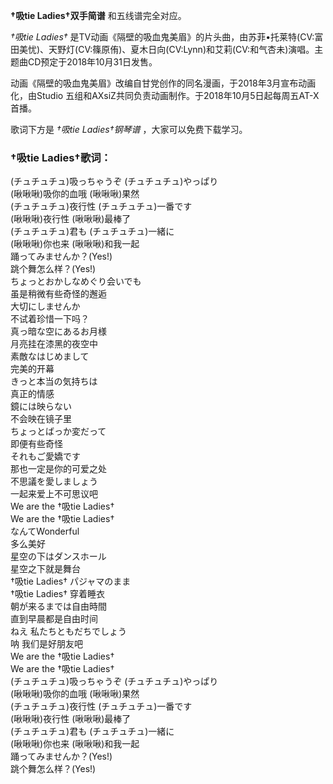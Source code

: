 

**†吸tie Ladies†双手简谱** 和五线谱完全对应。

_†吸tie Ladies†_
是TV动画《隔壁的吸血鬼美眉》的片头曲，由苏菲•托莱特(CV:富田美忧)、天野灯(CV:篠原侑)、夏木日向(CV:Lynn)和艾莉(CV:和气杏未)演唱。主题曲CD预定于2018年10月31日发售。

动画《隔壁的吸血鬼美眉》改编自甘党创作的同名漫画，于2018年3月宣布动画化，由Studio
五组和AXsiZ共同负责动画制作。于2018年10月5日起每周五AT-X首播。

歌词下方是 _†吸tie Ladies†钢琴谱_ ，大家可以免费下载学习。

### †吸tie Ladies†歌词：

(チュチュチュ)吸っちゃうぞ (チュチュチュ)やっぱり  
(啾啾啾)吸你的血哦 (啾啾啾)果然  
(チュチュチュ)夜行性 (チュチュチュ)一番です  
(啾啾啾)夜行性 (啾啾啾)最棒了  
(チュチュチュ)君も (チュチュチュ)一緒に  
(啾啾啾)你也来 (啾啾啾)和我一起  
踊ってみませんか？(Yes!)  
跳个舞怎么样？(Yes!)  
ちょっとおかしなめぐり会いでも  
虽是稍微有些奇怪的邂逅  
大切にしませんか  
不试着珍惜一下吗？  
真っ暗な空にあるお月様  
月亮挂在漆黑的夜空中  
素敵なはじめまして  
完美的开幕  
きっと本当の気持ちは  
真正的情感  
鏡には映らない  
不会映在镜子里  
ちょっとばっか変だって  
即便有些奇怪  
それもご愛嬌です  
那也一定是你的可爱之处  
不思議を愛しましょう  
一起来爱上不可思议吧  
We are the †吸tie Ladies†  
We are the †吸tie Ladies†  
なんてWonderful  
多么美好  
星空の下はダンスホール  
星空之下就是舞台  
†吸tie Ladies† パジャマのまま  
†吸tie Ladies† 穿着睡衣  
朝が来るまでは自由時間  
直到早晨都是自由时间  
ねえ 私たちともだちでしょう  
呐 我们是好朋友吧  
We are the †吸tie Ladies†  
We are the †吸tie Ladies†  
(チュチュチュ)吸っちゃうぞ (チュチュチュ)やっぱり  
(啾啾啾)吸你的血哦 (啾啾啾)果然  
(チュチュチュ)夜行性 (チュチュチュ)一番です  
(啾啾啾)夜行性 (啾啾啾)最棒了  
(チュチュチュ)君も (チュチュチュ)一緒に  
(啾啾啾)你也来 (啾啾啾)和我一起  
踊ってみませんか？(Yes!)  
跳个舞怎么样？(Yes!)

